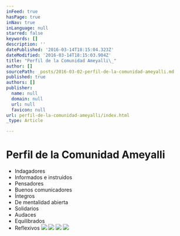```yaml
---
inFeed: true
hasPage: true
inNav: true
inLanguage: null
starred: false
keywords: []
description: ''
datePublished: '2016-03-14T18:15:04.323Z'
dateModified: '2016-03-14T18:15:03.904Z'
title: "Perfil de la Comunidad Ameyalli\_"
author: []
sourcePath: _posts/2016-03-02-perfil-de-la-comunidad-ameyalli.md
published: true
authors: []
publisher:
  name: null
  domain: null
  url: null
  favicon: null
url: perfil-de-la-comunidad-ameyalli/index.html
_type: Article

---
```

# Perfil de la Comunidad Ameyalli 

* Indagadores
* Informados e instruidos
* Pensadores
* Buenos comunicadores
* Íntegros
* De mentalidad abierta
* Solidarios
* Audaces
* Equilibrados
* Reflexivos
![](https://the-grid-user-content.s3-us-west-2.amazonaws.com/36fe4be0-b0a8-4370-9ea8-b63fa69bb730.JPG)
![](https://the-grid-user-content.s3-us-west-2.amazonaws.com/26725266-7ff5-44cf-8b35-378d63681a4f.jpg)
![](https://the-grid-user-content.s3-us-west-2.amazonaws.com/9ed24c14-29f4-4455-af70-c96d560a1874.JPG)
![](https://the-grid-user-content.s3-us-west-2.amazonaws.com/bec72476-4762-4d74-b8fc-a1dad7c5ae91.jpg)